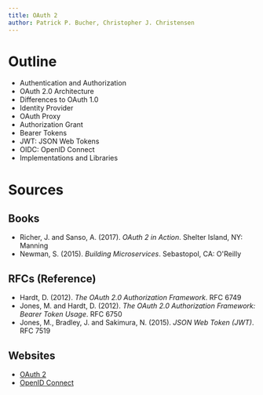 ```yaml
---
title: OAuth 2
author: Patrick P. Bucher, Christopher J. Christensen
---
```


# Outline

- Authentication and Authorization
- OAuth 2.0 Architecture
- Differences to OAuth 1.0
- Identity Provider
- OAuth Proxy
- Authorization Grant
- Bearer Tokens
- JWT: JSON Web Tokens
- OIDC: OpenID Connect
- Implementations and Libraries

# Sources

## Books

- Richer, J. and Sanso, A. (2017). _OAuth 2 in Action_. Shelter Island, NY: Manning
- Newman, S. (2015). _Building Microservices_. Sebastopol, CA: O'Reilly

## RFCs (Reference)

- Hardt, D. (2012). _The OAuth 2.0 Authorization Framework_. RFC 6749
- Jones, M. and Hardt, D. (2012). _The OAuth 2.0 Authorization Framework: Bearer Token Usage_. RFC 6750
- Jones, M., Bradley, J. and Sakimura, N. (2015). _JSON Web Token (JWT)_. RFC 7519

## Websites

- [OAuth 2](https://oauth.net/2/)
- [OpenID Connect](https://openid.net/connect/)
